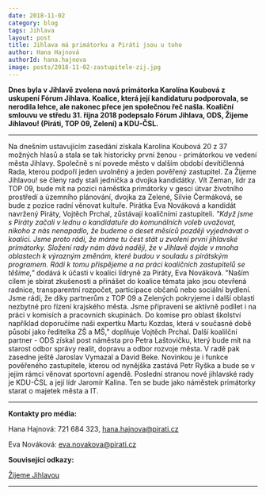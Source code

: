 ```yaml
---
date: 2018-11-02
category: blog
tags: Jihlava 
layout: post
title: Jihlava má primátorku a Piráti jsou u toho
author: Hana Hajnová
authorId: hana.hajnova    
image: posts/2018-11-02-zastupitele-zij.jpg
---
```


**Dnes byla v Jihlavě zvolena nová primátorka Karolína Koubová z uskupení Fórum Jihlava. Koalice, která její kandidaturu podporovala, se nerodila lehce, ale nakonec přece jen společnou řeč našla. Koaliční smlouvu ve středu 31. října 2018 podepsalo Fórum Jihlava, ODS, Žijeme Jihlavou! (Piráti, TOP 09, Zelení) a KDU-ČSL.** 

---

Na dnešním ustavujícím zasedání získala Karolína Koubová 20 z 37 možných hlasů a stala se tak historicky první ženou - primátorkou ve vedení města Jihlavy. Společně s ní povede město v dalším období devítičlenná Rada, kterou podpoří jeden uvolněný a jeden pověřený zastupitel. Za Žijeme Jihlavou! se členy rady stali jednička a dvojka kandidátky. Vít Zeman, lídr za TOP 09, bude mít na pozici náměstka primátorky v gesci útvar životního prostředí a územního plánování, dvojka za Zelené, Silvie Čermáková, se bude z pozice radní věnovat kultuře. Pirátka Eva Nováková a kandidát navržený Piráty, Vojtěch Prchal, zůstávají koaličními zastupiteli.
_"Když jsme s Piráty začali v lednu o kandidatuře do komunálních voleb uvažovat, nikoho z nás nenapadlo, že budeme o deset měsíců později vyjednávat o koalici. Jsme proto rádi, že máme tu čest stát u zvolení první jihlavské primátorky. Složení rady nám dává naději, že v Jihlavě dojde v mnoha oblastech k výrazným změnám, které budou v souladu s pirátským programem. Rádi k tomu přispějeme a na práci koaličních zastupitelů se těšíme,"_ dodává k účasti v koalici lídryně za Piráty, Eva Nováková.
"Naším cílem je sbírat zkušenosti a přinášet do koalice témata jako jsou otevřená radnice, transparentní rozpočet, participace občanů nebo sociální bydlení. Jsme rádi, že díky partnerům z TOP 09 a Zelených pokryjeme i další oblasti nezbytné pro řízení krajského města. Jsme připraveni se aktivně podílet i na práci v komisích a pracovních skupinách. Do komise pro oblast školství například doporučíme naši expertku Martu Kozdas, která v současné době působí jako ředitelka ZŠ a MŠ," doplňuje Vojtěch Prchal.
Další koalilční partner - ODS získal post náměsta pro Petra Laštovičku, který bude mít na starost odbor správy realit, dopravu a odbor rozvoje města. V radě pak zasedne ještě Jaroslav Vymazal a David Beke. Novinkou je i funkce pověřeného zastupitele, kterou od nynějška zastává Petr Ryška a bude se v jejím rámci věnovat sportovní agendě. Poslední stranou nové jihlavské rady je KDU-ČSL a její lídr Jaromír Kalina. Ten se bude jako náměstek primátorky starat o majetek města a IT.

--------------
**Kontakty pro média:**

Hana Hajnová: 721 684 323, hana.hajnova@pirati.cz

Eva Nováková: eva.novakova@pirati.cz

**Související odkazy:**

[Žijeme Jihlavou](http://www.zijemejihlavou.cz/cs/)

---
